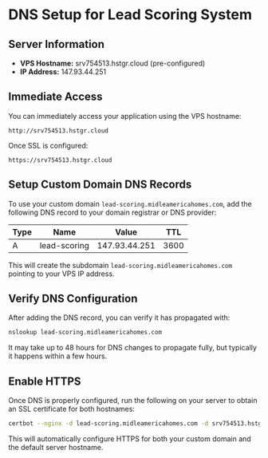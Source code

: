 # DNS Setup for Lead Scoring System

## Server Information

- **VPS Hostname:** srv754513.hstgr.cloud (pre-configured)
- **IP Address:** 147.93.44.251

## Immediate Access

You can immediately access your application using the VPS hostname:

```
http://srv754513.hstgr.cloud
```

Once SSL is configured:

```
https://srv754513.hstgr.cloud
```

## Setup Custom Domain DNS Records

To use your custom domain `lead-scoring.midleamericahomes.com`, add the following DNS record to your domain registrar or DNS provider:

| Type | Name | Value | TTL |
|------|------|-------|-----|
| A | lead-scoring | 147.93.44.251 | 3600 |

This will create the subdomain `lead-scoring.midleamericahomes.com` pointing to your VPS IP address.

## Verify DNS Configuration

After adding the DNS record, you can verify it has propagated with:

```bash
nslookup lead-scoring.midleamericahomes.com
```

It may take up to 48 hours for DNS changes to propagate fully, but typically it happens within a few hours.

## Enable HTTPS

Once DNS is properly configured, run the following on your server to obtain an SSL certificate for both hostnames:

```bash
certbot --nginx -d lead-scoring.midleamericahomes.com -d srv754513.hstgr.cloud --non-interactive --agree-tos --email seth@midleamericahomes.com
```

This will automatically configure HTTPS for both your custom domain and the default server hostname. 